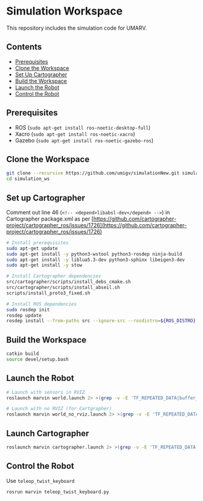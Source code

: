 # Simulation Workspace

This repository includes the simulation code for UMARV.

## Contents

- [Prerequisites](#prerequisites)
- [Clone the Workspace](#clone-the-workspace)
- [Set Up Cartographer](#set-up-cartographer)
- [Build the Workspace](#build-the-workspace)
- [Launch the Robot](#launch-the-robot)
- [Control the Robot](#control-the-robot)

## Prerequisites
  
- ROS (`sudo apt-get install ros-noetic-desktop-full`)
- Xacro (`sudo apt-get install ros-noetic-xacro`)
- Gazebo (`sudo apt-get install ros-noetic-gazebo-ros`)

## Clone the Workspace

```bash
git clone --recursive https://github.com/umigv/simulationNew.git simulation_ws
cd simulation_ws
```

## Set up Cartographer

Comment out line 46 (`<!-- <depend>libabsl-dev</depend> -->`) in Cartographer package.xml as per [https://github.com/cartographer-project/cartographer_ros/issues/1726](https://github.com/cartographer-project/cartographer_ros/issues/1726)

```bash
# Install prerequisites
sudo apt-get update
sudo apt-get install -y python3-wstool python3-rosdep ninja-build
sudo apt-get install -y liblua5.3-dev python3-sphinx libeigen3-dev
sudo apt-get install -y stow

# Install Cartographer dependencies
src/cartographer/scripts/install_debs_cmake.sh
src/cartographer/scripts/install_abseil.sh
scripts/install_proto3_fixed.sh

# Install ROS dependencies
sudo rosdep init
rosdep update
rosdep install --from-paths src --ignore-src --rosdistro=${ROS_DISTRO} -y
```

## Build the Workspace

```bash
catkin build
source devel/setup.bash
```

## Launch the Robot

```bash
# Launch with sensors in RVIZ
roslaunch marvin world.launch 2> >(grep -v -E 'TF_REPEATED_DATA|buffer_core|lookupTransform')

# Launch with no RVIZ (for Cartgrapher)
roslaunch marvin world_no_rviz.launch 2> >(grep -v -E 'TF_REPEATED_DATA|buffer_core|lookupTransform')
```

## Launch Cartographer

```bash
roslaunch marvin cartographer.launch 2> >(grep -v -E 'TF_REPEATED_DATA|buffer_core|lookupTransform|at line|^$')
```

## Control the Robot

Use `teleop_twist_keyboard`

```bash
rosrun marvin teleop_twist_keyboard.py
```
